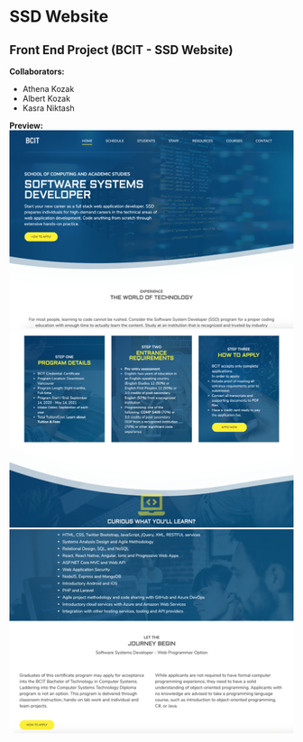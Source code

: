 # SSD Website

## Front End Project (BCIT - SSD Website)

**Collaborators:** 
  * Athena Kozak
  * Albert Kozak
  * Kasra Niktash
  
**Preview:**
![picture](screenshots/ssd-1.png)
![picture](screenshots/ssd-2.png)
![picture](screenshots/ssd-3.png)

